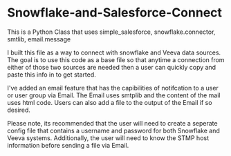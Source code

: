 # Snowflake-and-Salesforce-Connect

This is a Python Class that uses simple_salesforce,  snowflake.connector, smtlib, email.message 

I built this file as a way to connect with snowflake and Veeva data sources. The goal is to use this code as a base file so that anytime a connection from either of
those two sources are needed then a user can quickly copy and paste this info in to get started.

I've added an email feature that has the capibilities of notifcation to a user or user group via Email. The Email uses smtplib and the content of the mail uses html code.  Users can also add a file to the output of the Email if so desired. 


Please note, its recommended that the user will need to create a seperate config file that contains a username and password for both Snowflake and Veeva systems. Additionally, the user will need to know the STMP host information before sending a file via Email. 
